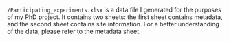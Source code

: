 ```/Participating_experiments.xlsx``` is a data file I generated for the purposes of my PhD project. It contains two sheets: the first sheet contains metadata, and the second sheet contains site information. For a better understanding of the data, please refer to the metadata sheet. 
